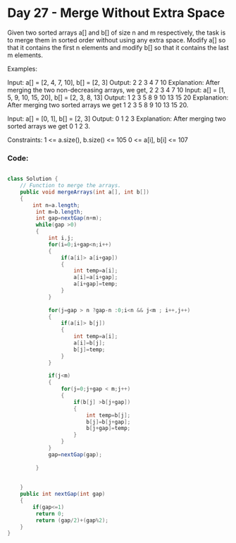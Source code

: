 # Day 27 - Merge Without Extra Space

Given two sorted arrays a[] and b[] of size n and m respectively, the task is to merge them in sorted order without using any extra space. Modify a[] so that it contains the first n elements and modify b[] so that it contains the last m elements.

Examples:

Input: a[] = [2, 4, 7, 10], b[] = [2, 3]
Output:
2 2 3 4
7 10
Explanation: After merging the two non-decreasing arrays, we get, 2 2 3 4 7 10
Input: a[] = [1, 5, 9, 10, 15, 20], b[] = [2, 3, 8, 13]
Output:
1 2 3 5 8 9
10 13 15 20
Explanation: After merging two sorted arrays we get 1 2 3 5 8 9 10 13 15 20.

Input: a[] = [0, 1], b[] = [2, 3]
Output:
0 1
2 3
Explanation: After merging two sorted arrays we get 0 1 2 3.

Constraints:
1 <= a.size(), b.size() <= 105
0 <= a[i], b[i] <= 107

### Code:
```java

class Solution {
    // Function to merge the arrays.
    public void mergeArrays(int a[], int b[])
    {
        int n=a.length;
         int m=b.length;
         int gap=nextGap(n+m);
         while(gap >0)
         {
             int i,j;
             for(i=0;i+gap<n;i++)
             {
                 if(a[i]> a[i+gap])
                 {
                     int temp=a[i];
                     a[i]=a[i+gap];
                     a[i+gap]=temp;
                 }
             }
             
             for(j=gap > n ?gap-n :0;i<n && j<m ; i++,j++)
             {
                 if(a[i]> b[j])
                 {
                     int temp=a[i];
                     a[i]=b[j];
                     b[j]=temp;
                 }
             }
             
             if(j<m)
             {
                 for(j=0;j+gap < m;j++)
                 {
                     if(b[j] >b[j+gap])
                     {
                         int temp=b[j];
                         b[j]=b[j+gap];
                         b[j+gap]=temp;
                     }
                 }
             }
             gap=nextGap(gap);
             
         }
        
        
    }
    public int nextGap(int gap)
    {
        if(gap<=1)
         return 0;
         return (gap/2)+(gap%2);
    }
}

```